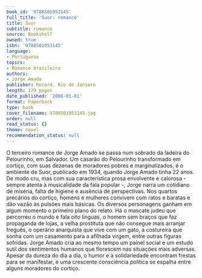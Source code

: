 ```yaml
---
book_id: '9788501053145'
full_title: 'Suor: romance'
title: Suor
subtitle: romance
source: Bookshelf
owned: true
isbn: '9788501053145'
language:
- Portuguese
topics:
- Romance brasileiro
authors:
- Jorge Amado
publisher: Record, Rio de Janiero
length: 179 pages
date_published: '2006-01-01'
format: Paperback
type: book
cover_filename: 9788501053145.jpg
order: null
read_status: {}
theme: novel
recommendation_status: null
---
```

O terceiro romance de Jorge Amado se passa num sobrado da ladeira do Pelourinho, em Salvador. Um casarão do Pelourinho transformado em cortiço, com suas dezenas de moradores pobres e marginalizados, é o ambiente de Suor, publicado em 1934, quando Jorge Amado tinha 22 anos. De modo cru, mas com sua característica prosa envolvente e calorosa - sempre atenta à musicalidade da fala popular -, Jorge narra um cotidiano de miséria, falta de higiene e ausência de perspectivas. Nos quartos precários do cortiço, homens e mulheres convivem com ratos e baratas e dão vazão às pulsões mais básicas. Os diversos personagens ganham em algum momento o primeiro plano do relato. Há o mascate judeu que percorreu o mundo e fala oito línguas, o homem sem braços que faz propaganda de lojas, a velha prostituta que não consegue mais arranjar freguês, o operário anarquista que vive com um gato, a costureira que sonha com um casamento para a afilhada virgem, entre outras figuras sofridas. Jorge Amado cria ao mesmo tempo um painel social e um estudo sutil dos sentimentos humanos que florescem nas situações mais adversas. Apesar da dureza do dia a dia, o humor e a solidariedade encontram frestas para se manifestar, e uma crescente consciência política se espalha entre alguns moradores do cortiço.
